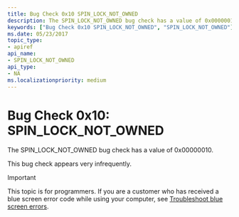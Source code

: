 ```yaml
---
title: Bug Check 0x10 SPIN_LOCK_NOT_OWNED
description: The SPIN_LOCK_NOT_OWNED bug check has a value of 0x00000010.This bug check appears very infrequently.
keywords: ["Bug Check 0x10 SPIN_LOCK_NOT_OWNED", "SPIN_LOCK_NOT_OWNED"]
ms.date: 05/23/2017
topic_type:
- apiref
api_name:
- SPIN_LOCK_NOT_OWNED
api_type:
- NA
ms.localizationpriority: medium
---
```


# Bug Check 0x10: SPIN\_LOCK\_NOT\_OWNED


The SPIN\_LOCK\_NOT\_OWNED bug check has a value of 0x00000010.

This bug check appears very infrequently.

> [!IMPORTANT]
> This topic is for programmers. If you are a customer who has received a blue screen error code while using your computer, see [Troubleshoot blue screen errors](https://www.windows.com/stopcode).


 

 




